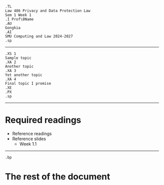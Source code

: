 ```{=ms}
.TL
Law 486 Privacy and Data Protection Law
Sem 1 Week 1
.I Prof\0Name
.AU
Gongkia
.AI 
SMU Computing and Law 2024-2027
.sp
```

---

```{=ms}
.XS 1
Sample topic
.XA 2
Another topic
.XA 3
Yet another topic
.XA 4
Final topic I promise
.XE
.PX
.sp
```
---

# Required readings

* Reference readings
* Reference slides 
    * Week 1.1 

---

```{=ms}
.bp
```

# The rest of the document
